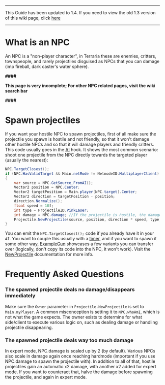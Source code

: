 ***
This Guide has been updated to 1.4. If you need to view the old 1.3 version of this wiki page, click [here](https://github.com/tModLoader/tModLoader/wiki/Basic-NPC/0883f94540ceb6a3350a5d8d8094c31a749f1c02)
***

# What is an NPC

An NPC is a "non-player character", in Terraria these are enemies, critters, townspeople, and rarely projectiles disguised as NPCs that you can damage (imp fireball, dark caster's water sphere).

**####**

**This page is very incomplete; For other NPC related pages, visit the wiki search bar**

**####**

# Spawn projectiles

If you want your hostile NPC to spawn projectiles, first of all make sure the projectile you spawn is hostile and not friendly, so that it won't damage other hostile NPCs and so that it will damage players and friendly critters.
This code usually goes in the [AI](https://docs.tmodloader.net/html_alpha/class_terraria_1_1_mod_loader_1_1_mod_n_p_c.html#a942333fc831a20cfb1f77c1309259040) hook. It shows the most common scenario: shoot one projectile from the NPC directly towards the targeted player (usually the nearest):

```csharp
NPC.TargetClosest();
if (NPC.HasValidTarget && Main.netMode != NetmodeID.MultiplayerClient)
{
    var source = NPC.GetSource_FromAI();
    Vector2 position = NPC.Center;
    Vector2 targetPosition = Main.player[NPC.target].Center;
    Vector2 direction = targetPosition - position;
    direction.Normalize();
    float speed = 10f;
    int type = ProjectileID.PinkLaser;
    int damage = NPC.damage; //If the projectile is hostile, the damage passed into NewProjectile will be applied doubled, and quadrupled if expert mode, so keep that in mind when balancing projectiles if you scale it off NPC.damage (which also increases for expert/master)
    Projectile.NewProjectile(source, position, direction * speed, type, damage, 0f, Main.myPlayer);
}
```

You can emit the `NPC.TargetClosest();` code if you already have it in your `AI`. You want to couple this usually with a [timer](https://github.com/tModLoader/tModLoader/wiki/Time-and-Timers), and if you want to spawn it some other way, [ExampleGun](https://github.com/tModLoader/tModLoader/blob/1.4/ExampleMod/Content/Items/Weapons/ExampleGun.cs?ts=4) showcases a few variants you can transfer over (logically, don't copy its code into the NPC, it won't work). Visit the [NewProjectile](https://github.com/tModLoader/tModLoader/wiki/Projectile-Class-Documentation#public-static-int-newprojectileientitysource-spawnsource-float-x-float-y-float-speedx-float-speedy-int-type-int-damage-float-knockback-int-owner--255-float-ai0--0f-float-ai1--0f-) documentation for more info.

# Frequently Asked Questions
### The spawned projectile deals no damage/disappears immediately
Make sure the `Owner` parameter in `Projectile.NewProjectile` is set to `Main.myPlayer`. A common misconception is setting it to `NPC.whoAmI`, which is not what the game expects. The owner exists to determine for what side/client to execute various logic on, such as dealing damage or handling projectile disappearing.

### The spawned projectile deals way too much damage
In expert mode, NPC.damage is scaled up by 2 (by default). Various NPCs also scale in damage again once reaching hardmode (important if you use NPC.damage to spawn the projectile with). In addition to all of that, hostile projectiles gain an automatic x2 damage, with another x2 added for expert mode. If you want to counteract that, halve the damage before spawning the projectile, and again in expert mode.